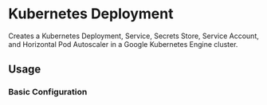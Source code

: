 # Kubernetes Deployment

Creates a Kubernetes Deployment, Service, Secrets Store, Service Account, and Horizontal Pod Autoscaler in a Google Kubernetes Engine cluster.

## Usage

### Basic Configuration 